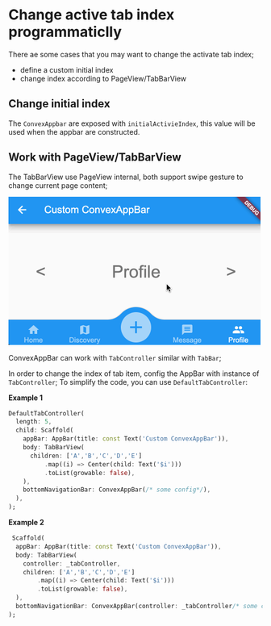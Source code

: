 # Change active tab index programmaticlly

There ae some cases that you may want to change the activate tab index;
* define a custom initial index
* change index according to PageView/TabBarView

## Change initial index

The `ConvexAppbar` are exposed with `initialActivieIndex`, this value will be used when the appbar are constructed.

## Work with PageView/TabBarView
The TabBarView use PageView internal, both support swipe gesture to change current page content;

![](tabcontroller_pageview.gif)

ConvexAppBar can work with `TabController` similar with `TabBar`;

In order to change the index of tab item, config the AppBar with instance of `TabController`; To simplify the code, you can use `DefaultTabController`:

**Example 1**  
```dart
DefaultTabController(
  length: 5,
  child: Scaffold(
    appBar: AppBar(title: const Text('Custom ConvexAppBar')),
    body: TabBarView(
      children: ['A','B','C','D','E']
          .map((i) => Center(child: Text('$i')))
          .toList(growable: false),
    ),
    bottomNavigationBar: ConvexAppBar(/* some config*/),
  ),
);
```

**Example 2**  
```dart
 Scaffold(
  appBar: AppBar(title: const Text('Custom ConvexAppBar')),
  body: TabBarView(
    controller: _tabController,
    children: ['A','B','C','D','E']
        .map((i) => Center(child: Text('$i')))
        .toList(growable: false),
  ),
  bottomNavigationBar: ConvexAppBar(controller: _tabController/* some config*/),
);
``` 
